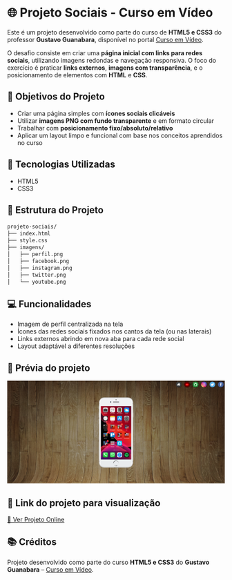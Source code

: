 # 🌐 Projeto Sociais - Curso em Vídeo

Este é um projeto desenvolvido como parte do curso de **HTML5 e CSS3** do professor **Gustavo Guanabara**, disponível no portal [Curso em Vídeo](https://www.cursoemvideo.com).

O desafio consiste em criar uma **página inicial com links para redes sociais**, utilizando imagens redondas e navegação responsiva. O foco do exercício é praticar **links externos**, **imagens com transparência**, e o posicionamento de elementos com **HTML** e **CSS**.

## 🎯 Objetivos do Projeto

- Criar uma página simples com **ícones sociais clicáveis**
- Utilizar **imagens PNG com fundo transparente** e em formato circular
- Trabalhar com **posicionamento fixo/absoluto/relativo**
- Aplicar um layout limpo e funcional com base nos conceitos aprendidos no curso

## 🧰 Tecnologias Utilizadas

- HTML5
- CSS3

## 📁 Estrutura do Projeto

```
projeto-sociais/
├── index.html
├── style.css
├── imagens/
│   ├── perfil.png
│   ├── facebook.png
│   ├── instagram.png
│   ├── twitter.png
│   └── youtube.png
```

## 💻 Funcionalidades

- Imagem de perfil centralizada na tela
- Ícones das redes sociais fixados nos cantos da tela (ou nas laterais)
- Links externos abrindo em nova aba para cada rede social
- Layout adaptável a diferentes resoluções

## 📸 Prévia do projeto

![Preview do Projeto](img/screenshot.png)


## 🔗 Link do projeto para visualização

[🔗 Ver Projeto Online](https://stapani7.github.io/projeto-redes-sociais)

## 📚 Créditos

Projeto desenvolvido como parte do curso **HTML5 e CSS3** do **Gustavo Guanabara** – [Curso em Vídeo](https://www.cursoemvideo.com).
